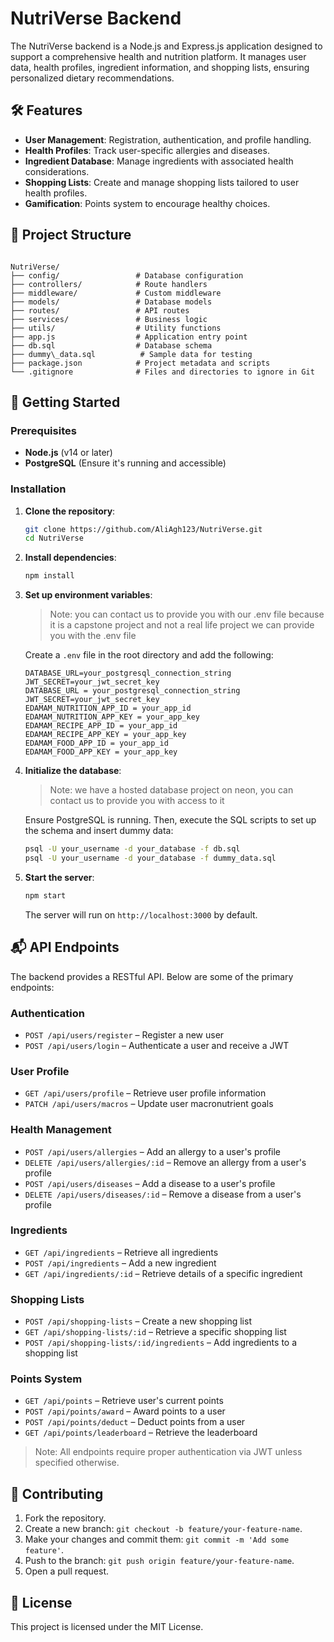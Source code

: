 # NutriVerse Backend

The NutriVerse backend is a Node.js and Express.js application designed to support a comprehensive health and nutrition platform. It manages user data, health profiles, ingredient information, and shopping lists, ensuring personalized dietary recommendations.

## 🛠️ Features

- **User Management**: Registration, authentication, and profile handling.
- **Health Profiles**: Track user-specific allergies and diseases.
- **Ingredient Database**: Manage ingredients with associated health considerations.
- **Shopping Lists**: Create and manage shopping lists tailored to user health profiles.
- **Gamification**: Points system to encourage healthy choices.

## 📁 Project Structure

```

NutriVerse/
├── config/                 # Database configuration
├── controllers/            # Route handlers
├── middleware/             # Custom middleware
├── models/                 # Database models
├── routes/                 # API routes
├── services/               # Business logic
├── utils/                  # Utility functions
├── app.js                  # Application entry point
├── db.sql                  # Database schema
├── dummy\_data.sql          # Sample data for testing
├── package.json            # Project metadata and scripts
└── .gitignore              # Files and directories to ignore in Git

````

## 🚀 Getting Started

### Prerequisites

- **Node.js** (v14 or later)
- **PostgreSQL** (Ensure it's running and accessible)

### Installation

1. **Clone the repository**:
   ```bash
   git clone https://github.com/AliAgh123/NutriVerse.git
   cd NutriVerse

2. **Install dependencies**:

   ```bash
   npm install
   ```

3. **Set up environment variables**:
   > Note: you can contact us to provide you with our .env file because it is a capstone project and not a real life project we can provide you with the .env file
   
   Create a `.env` file in the root directory and add the following:

   ```env
   DATABASE_URL=your_postgresql_connection_string
   JWT_SECRET=your_jwt_secret_key
   DATABASE_URL = your_postgresql_connection_string
   JWT_SECRET=your_jwt_secret_key
   EDAMAM_NUTRITION_APP_ID = your_app_id
   EDAMAM_NUTRITION_APP_KEY = your_app_key
   EDAMAM_RECIPE_APP_ID = your_app_id
   EDAMAM_RECIPE_APP_KEY = your_app_key
   EDAMAM_FOOD_APP_ID = your_app_id
   EDAMAM_FOOD_APP_KEY = your_app_key
   ```

5. **Initialize the database**:

   > Note: we have a hosted database project on neon, you can contact us to provide you with access to it
   
   Ensure PostgreSQL is running. Then, execute the SQL scripts to set up the schema and insert dummy data:

   ```bash
   psql -U your_username -d your_database -f db.sql
   psql -U your_username -d your_database -f dummy_data.sql
   ```

7. **Start the server**:

   ```bash
   npm start
   ```

   The server will run on `http://localhost:3000` by default.

## 📬 API Endpoints

The backend provides a RESTful API. Below are some of the primary endpoints:

### Authentication

* `POST /api/users/register` – Register a new user
* `POST /api/users/login` – Authenticate a user and receive a JWT

### User Profile

* `GET /api/users/profile` – Retrieve user profile information
* `PATCH /api/users/macros` – Update user macronutrient goals

### Health Management

* `POST /api/users/allergies` – Add an allergy to a user's profile
* `DELETE /api/users/allergies/:id` – Remove an allergy from a user's profile
* `POST /api/users/diseases` – Add a disease to a user's profile
* `DELETE /api/users/diseases/:id` – Remove a disease from a user's profile

### Ingredients

* `GET /api/ingredients` – Retrieve all ingredients
* `POST /api/ingredients` – Add a new ingredient
* `GET /api/ingredients/:id` – Retrieve details of a specific ingredient

### Shopping Lists

* `POST /api/shopping-lists` – Create a new shopping list
* `GET /api/shopping-lists/:id` – Retrieve a specific shopping list
* `POST /api/shopping-lists/:id/ingredients` – Add ingredients to a shopping list

### Points System

* `GET /api/points` – Retrieve user's current points
* `POST /api/points/award` – Award points to a user
* `POST /api/points/deduct` – Deduct points from a user
* `GET /api/points/leaderboard` – Retrieve the leaderboard

> Note: All endpoints require proper authentication via JWT unless specified otherwise.



## 🤝 Contributing

1. Fork the repository.
2. Create a new branch: `git checkout -b feature/your-feature-name`.
3. Make your changes and commit them: `git commit -m 'Add some feature'`.
4. Push to the branch: `git push origin feature/your-feature-name`.
5. Open a pull request.

## 📄 License

This project is licensed under the MIT License.

